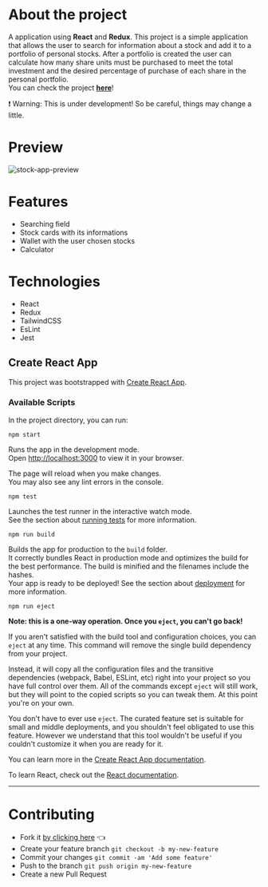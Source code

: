 About the project
==
A application using **React** and **Redux**.
This project is a simple application that allows the user to search for information about a stock and add it to a portfolio of personal stocks. After a portfolio is created the user can calculate how many share units must be purchased to meet the total investment and the desired percentage of purchase of each share in the personal portfolio.\
You can check the project **[here](https://luizalsc.github.io/Stock-application/)**!

❗ Warning: This is under development! So be careful, things may change a little.

Preview
==

![stock-app-preview](https://github.com/luizalsc/Stock-application/assets/111703755/dd638153-f03a-46b9-a99a-8fc17148eb89)

# Features
* Searching field
* Stock cards with its informations
* Wallet with the user chosen stocks
* Calculator

# Technologies
* React
* Redux
* TailwindCSS
* EsLint
* Jest

## Create React App

This project was bootstrapped with [Create React App](https://github.com/facebook/create-react-app).

### Available Scripts

In the project directory, you can run:
```
npm start
```
Runs the app in the development mode.\
Open [http://localhost:3000](http://localhost:3000) to view it in your browser.

The page will reload when you make changes.\
You may also see any lint errors in the console.
```
npm test
```
Launches the test runner in the interactive watch mode.\
See the section about [running tests](https://facebook.github.io/create-react-app/docs/running-tests) for more information.
```
npm run build
```
Builds the app for production to the `build` folder.\
It correctly bundles React in production mode and optimizes the build for the best performance.
The build is minified and the filenames include the hashes.\
Your app is ready to be deployed!
See the section about [deployment](https://facebook.github.io/create-react-app/docs/deployment) for more information.
```
npm run eject
```
**Note: this is a one-way operation. Once you `eject`, you can't go back!**

If you aren't satisfied with the build tool and configuration choices, you can `eject` at any time. This command will remove the single build dependency from your project.

Instead, it will copy all the configuration files and the transitive dependencies (webpack, Babel, ESLint, etc) right into your project so you have full control over them. All of the commands except `eject` will still work, but they will point to the copied scripts so you can tweak them. At this point you're on your own.

You don't have to ever use `eject`. The curated feature set is suitable for small and middle deployments, and you shouldn't feel obligated to use this feature. However we understand that this tool wouldn't be useful if you couldn't customize it when you are ready for it.

You can learn more in the [Create React App documentation](https://facebook.github.io/create-react-app/docs/getting-started).

To learn React, check out the [React documentation](https://reactjs.org/).
***
Contributing
==
* Fork it [by clicking here](https://github.com/luizalsc/Stock-application/fork) 👈
* Create your feature branch 
  ```git checkout -b my-new-feature```
* Commit your changes 
  ```git commit -am 'Add some feature'```
* Push to the branch 
  ```git push origin my-new-feature```
* Create a new Pull Request

